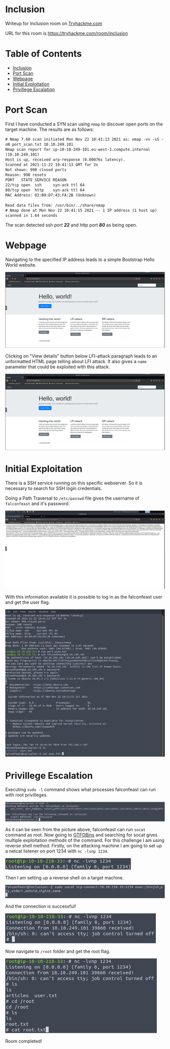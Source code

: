 # Inclusion

Writeup for Inclusion room on [Tryhackme.com](https://tryhackme.com)

URL for this room is https://tryhackme.com/room/inclusion

Table of Contents
=================
* [Inclusion](#Inclusion)
* [Port Scan](#Port-Scan)
* [Webpage](#Webpage)
* [Initial Exploitation](#Initial-Exploitation)
* [Privillege Escalation](#Privillege-Escalation)

# Port Scan

First I have conducted a SYN scan using `nmap` to discover open ports on the target machine. The results are as follows:

```
# Nmap 7.60 scan initiated Mon Nov 22 10:41:13 2021 as: nmap -vv -sS -oN port_scan.txt 10.10.249.101
Nmap scan report for ip-10-10-249-101.eu-west-1.compute.internal (10.10.249.101)
Host is up, received arp-response (0.00076s latency).
Scanned at 2021-11-22 10:41:13 GMT for 2s
Not shown: 998 closed ports
Reason: 998 resets
PORT   STATE SERVICE REASON
22/tcp open  ssh     syn-ack ttl 64
80/tcp open  http    syn-ack ttl 64
MAC Address: 02:B9:D7:43:FA:2B (Unknown)

Read data files from: /usr/bin/../share/nmap
# Nmap done at Mon Nov 22 10:41:15 2021 -- 1 IP address (1 host up) scanned in 1.64 seconds
```

The scan detected ssh port ***22*** and http port ***80*** as being open.

# Webpage

Navigating to the specified IP address leads to a simple Bootstrap Hello World website.

![LFI webpage](/Inclusion/images/LFI_webpage.png)

Clicking on "View details" button below LFI-attack paragraph leads to an unformatted HTML page telling about LFI attack.
It also gives a `name` parameter that could be exploited with this attack.

![LFI webpage](/Inclusion/images/LFI_webpage.png)

# Initial Exploitation

There is a SSH service running on this specific webserver. So it is necessary to search for SSH login credentials.

Doing a Path Traversal to `/etc/passwd` file gives the username of `falconfeast` and it's password.

![Username path traversal](/Inclusion/images/Username_path_traversal.png)

With this information available it is possible to log in as the falconfeast user and get the user flag.

![User flag](/Inclusion/images/User_flag.png)

# Privillege Escalation

Executing `sudo -l` command shows what processes falconfeast can run with root privilleges.

![Run as root](/Inclusion/images/Run_as_root.png)

As it can be seen from the picture above, falconfeast can run `socat` command as root.
Now going to [GTFOBins](https://gtfobins.github.io) and searching for socat gives multiple exploitation methods of the command.
For this challenge I am using reverse shell method.
Firstly, on the attacking machine I am going to set up a netcat listener on port 1234 with `nc -lvnp 1234`.

![Netcat listener](/Inclusion/images/Netcat_listener.png)

Then I am setting up a reverse shell on a target machine.

![Reverse shell](/Inclusion/images/Reverse_shell.png)

And the connection is successful!

![Successful connection](/Inclusion/images/Successful_connection.png)

Now navigate to `/root` folder and get the root flag.

![Root flag](/Inclusion/images/Root_flag.png)

Room completed!
